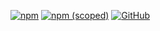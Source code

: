 [![npm](https://img.shields.io/npm/dt/@kl13nt/initrepo?style=plastic)](https://www.npmjs.com/package/cli-gite)
[![npm (scoped)](https://img.shields.io/npm/v/@kl13nt/initrepo)](https://www.npmjs.com/package/cli-gite)
[![GitHub](https://img.shields.io/github/license/kl13nt/initrepo)](https://github.com/Mahmoudgalalz/CLI-gite/blob/main/LICENSE)
